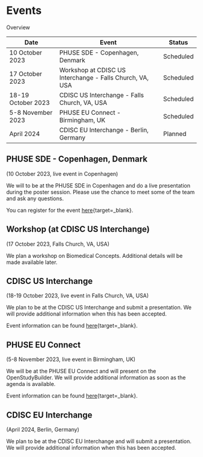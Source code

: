 # Events

Overview

Date | Event | Status 
-- | -- | -- 
10 October 2023 | PHUSE SDE  - Copenhagen, Denmark | Scheduled
17 October 2023 | Workshop at CDISC US Interchange - Falls Church, VA, USA | Scheduled
18-19 October 2023 | CDISC US Interchange - Falls Church, VA, USA | Scheduled
5-8 November 2023 | PHUSE EU Connect - Birmingham, UK | Scheduled
April 2024 | CDISC EU Interchange - Berlin, Germany | Planned

## PHUSE SDE  - Copenhagen, Denmark

(10 October 2023, live event in Copenhagen)

We will to be at the PHUSE SDE in Copenhagen and do a live presentation during the poster session. Please use the chance to meet some of the team and ask any questions.

You can register for the event [here](https://www.phuse-events.org/attend/frontend/reg/thome.csp?pageID=20144&eventID=32){target=_blank}.

## Workshop (at CDISC US Interchange)

(17 October 2023, Falls Church, VA, USA)

We plan a workshop on Biomedical Concepts. Additional details will be made available later.

## CDISC US Interchange

(18-19 October 2023, live event in Falls Church, VA, USA)

We plan to be at the CDISC US Interchange and submit a presentation. We will provide additional information when this has been accepted.

Event information can be found [here](https://www.cdisc.org/events/interchange/2023-us-interchange){target=_blank}.

## PHUSE EU Connect

(5-8 November 2023, live event in Birmingham, UK)

We will be at the PHUSE EU Connect and will present on the OpenStudyBuilder. We will provide additional information as soon as the agenda is available.

Event information can be found [here](https://www.phuse-events.org/attend/frontend/reg/thome.csp?pageID=11403&eventID=19){target=_blank}.

## CDISC EU Interchange

(April 2024, Berlin, Germany)

We plan to be at the CDISC EU Interchange and will submit a presentation. We will provide additional information when this has been accepted.